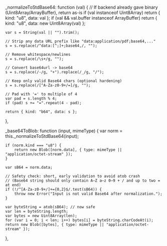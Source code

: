 _normalizeToStdBase64: function (val) {
    // If backend already gave binary (Uint8Array/ArrayBuffer), return as-is
    if (val instanceof Uint8Array) return { kind: "u8", data: val };
    if (val && val.buffer instanceof ArrayBuffer) return { kind: "u8", data: new Uint8Array(val) };

    var s = String(val || "").trim();

    // Strip any data URL prefix like "data:application/pdf;base64,..."
    s = s.replace(/^data:[^;]+;base64,/, "");

    // Remove whitespace/newlines
    s = s.replace(/\s+/g, "");

    // Convert base64url -> base64
    s = s.replace(/-/g, "+").replace(/_/g, "/");

    // Keep only valid Base64 chars (optional hardening)
    s = s.replace(/[^A-Za-z0-9+/=]/g, "");

    // Pad with '=' to multiple of 4
    var pad = s.length % 4;
    if (pad) s += "=".repeat(4 - pad);

    return { kind: "b64", data: s };
},

_base64ToBlob: function (input, mimeType) {
    var norm = this._normalizeToStdBase64(input);

    if (norm.kind === "u8") {
        return new Blob([norm.data], { type: mimeType || "application/octet-stream" });
    }

    var sB64 = norm.data;

    // Safety check: short, early validation to avoid atob crash
    // (Base64 string should only contain A–Z a–z 0–9 + / and up to two = at end)
    if (!/^[A-Za-z0-9+/]+={0,2}$/.test(sB64)) {
        throw new Error("Input is not valid Base64 after normalization.");
    }

    var byteString = atob(sB64); // now safe
    var len = byteString.length;
    var bytes = new Uint8Array(len);
    for (var i = 0; i < len; i++) bytes[i] = byteString.charCodeAt(i);
    return new Blob([bytes], { type: mimeType || "application/octet-stream" });
},
